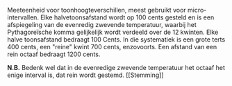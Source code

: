 Meeteenheid voor toonhoogteverschillen, meest gebruikt voor micro-intervallen.
Elke halvetoonsafstand wordt op 100 cents gesteld en is een afspiegeling van de evenredig zwevende temperatuur, waarbij het Pythagoreïsche komma gelijkelijk wordt verdeeld over de 12 kwinten. Elke halve toonsafstand bedraagt 100 Cents. In die systematiek is een grote terts 400 cents, een "reine" kwint 700 cents, enzovoorts.
Een afstand van een rein octaaf bedraagt 1200 cents.

**N.B.** Bedenk wel dat in de evenredige zwevende temperatuur het octaaf het enige interval is, dat rein wordt gestemd.
[[Stemming]]
